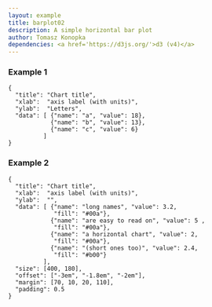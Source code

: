 ```yaml
---
layout: example
title: barplot02
description: A simple horizontal bar plot
author: Tomasz Konopka
dependencies: <a href='https://d3js.org/'>d3 (v4)</a>
---
```


<script src="https://d3js.org/d3.v4.min.js"></script>


### Example 1

<pre class="example"><code class="makealive barplot02">{
  "title": "Chart title",
  "xlab":  "axis label (with units)",
  "ylab":  "Letters",
  "data": [ {"name": "a", "value": 18}, 
            {"name": "b", "value": 13},
            {"name": "c", "value": 6}
          ]  
}
</code></pre>

### Example 2

<pre class="example"><code class="makealive barplot02">{
  "title": "Chart title",
  "xlab":  "axis label (with units)",
  "ylab":  "",
  "data": [ {"name": "long names", "value": 3.2, 
             "fill": "#00a"}, 
            {"name": "are easy to read on", "value": 5 , 
             "fill": "#00a"},
            {"name": "a horizontal chart", "value": 2, 
             "fill": "#00a"}, 
            {"name": "(short ones too)", "value": 2.4, 
             "fill": "#b00"}                        
          ],
  "size": [400, 180],
  "offset": ["-3em", "-1.8em", "-2em"],
  "margin": [70, 10, 20, 110],
  "padding": 0.5 
}
</code></pre>


